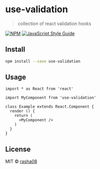 # use-validation

> collection of react validation hooks 

[![NPM](https://img.shields.io/npm/v/use-validation.svg)](https://www.npmjs.com/package/use-validation) [![JavaScript Style Guide](https://img.shields.io/badge/code_style-standard-brightgreen.svg)](https://standardjs.com)

## Install

```bash
npm install --save use-validation
```

## Usage

```tsx
import * as React from 'react'

import MyComponent from 'use-validation'

class Example extends React.Component {
  render () {
    return (
      <MyComponent />
    )
  }
}
```

## License

MIT © [rasha08](https://github.com/rasha08)
